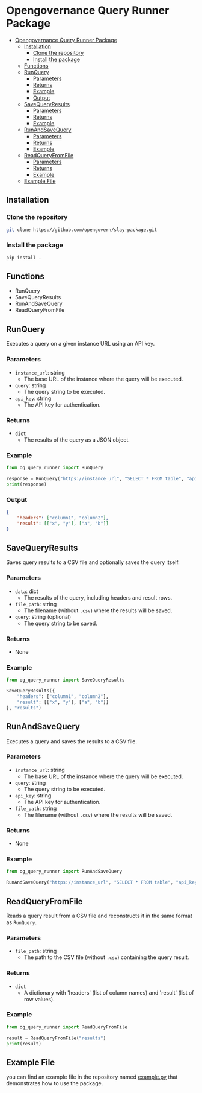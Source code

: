 # Opengovernance Query Runner Package

- [Opengovernance Query Runner Package](#opengovernance-query-runner-package)
  - [Installation](#installation)
    - [Clone the repository](#clone-the-repository)
    - [Install the package](#install-the-package)
  - [Functions](#functions)
  - [RunQuery](#runquery)
    - [Parameters](#parameters)
    - [Returns](#returns)
    - [Example](#example)
    - [Output](#output)
  - [SaveQueryResults](#savequeryresults)
    - [Parameters](#parameters-1)
    - [Returns](#returns-1)
    - [Example](#example-1)
  - [RunAndSaveQuery](#runandsavequery)
    - [Parameters](#parameters-2)
    - [Returns](#returns-2)
    - [Example](#example-2)
  - [ReadQueryFromFile](#readqueryfromfile)
    - [Parameters](#parameters-3)
    - [Returns](#returns-3)
    - [Example](#example-3)
  - [Example File](#example-file)

## Installation

### Clone the repository

```bash
git clone https://github.com/opengovern/slay-package.git
```

### Install the package

```bash
pip install .
```

## Functions

- RunQuery
- SaveQueryResults
- RunAndSaveQuery
- ReadQueryFromFile

## RunQuery

Executes a query on a given instance URL using an API key.

### Parameters

- `instance_url`: string
  - The base URL of the instance where the query will be executed.
- `query`: string
  - The query string to be executed.
- `api_key`: string
  - The API key for authentication.

### Returns

- `dict`
  - The results of the query as a JSON object.

### Example

```python
from og_query_runner import RunQuery

response = RunQuery("https://instance_url", "SELECT * FROM table", "api_key")
print(response)
```

### Output

```json
{
    "headers": ["column1", "column2"],
    "result": [["x", "y"], ["a", "b"]]
}
```

## SaveQueryResults

Saves query results to a CSV file and optionally saves the query itself.

### Parameters

- `data`: dict
  - The results of the query, including headers and result rows.
- `file_path`: string
  - The filename (without `.csv`) where the results will be saved.
- `query`: string (optional)
  - The query string to be saved.

### Returns

- None

### Example

```python
from og_query_runner import SaveQueryResults

SaveQueryResults({
    "headers": ["column1", "column2"],
    "result": [["x", "y"], ["a", "b"]]
}, "results")
```

## RunAndSaveQuery

Executes a query and saves the results to a CSV file.

### Parameters

- `instance_url`: string
  - The base URL of the instance where the query will be executed.
- `query`: string
  - The query string to be executed.
- `api_key`: string
  - The API key for authentication.
- `file_path`: string
  - The filename (without `.csv`) where the results will be saved.

### Returns

- None

### Example

```python
from og_query_runner import RunAndSaveQuery

RunAndSaveQuery("https://instance_url", "SELECT * FROM table", "api_key", "results")
```

## ReadQueryFromFile

Reads a query result from a CSV file and reconstructs it in the same format as `RunQuery`.

### Parameters

- `file_path`: string
  - The path to the CSV file (without `.csv`) containing the query result.

### Returns

- `dict`
  - A dictionary with 'headers' (list of column names) and 'result' (list of row values).

### Example

```python
from og_query_runner import ReadQueryFromFile

result = ReadQueryFromFile("results")
print(result)
```

## Example File

you can find an example file in the repository named [example.py](example.py) that demonstrates how to use the package.


